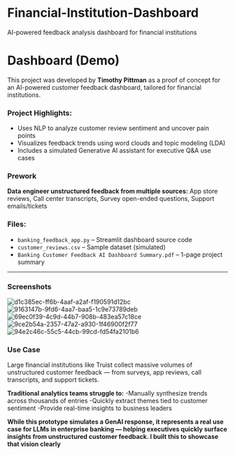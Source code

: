 # Financial-Institution-Dashboard
AI-powered feedback analysis dashboard for financial institutions 

#  Dashboard (Demo)

This project was developed by **Timothy Pittman** as a proof of concept for an AI-powered customer feedback dashboard, tailored for financial institutions.

### Project Highlights:
- Uses NLP to analyze customer review sentiment and uncover pain points
- Visualizes feedback trends using word clouds and topic modeling (LDA)
- Includes a simulated Generative AI assistant for executive Q&A use cases
### Prework 
**Data engineer unstructured feedback from multiple sources:**
App store reviews, Call center transcripts, Survey open-ended questions, Support emails/tickets

### Files:
- `banking_feedback_app.py` – Streamlit dashboard source code
- `customer_reviews.csv` – Sample dataset (simulated)
- `Banking Customer Feedback AI Dashboard Summary.pdf` – 1-page project summary

---
### Screenshots 
![d1c385ec-ff6b-4aaf-a2af-f190591d12bc](https://github.com/user-attachments/assets/b11a44b8-d0cb-4549-a7f1-c429d43ad1f5)
![9163147b-9fd6-4aa7-baa5-1c9e73789deb](https://github.com/user-attachments/assets/b6a9c122-2c62-4072-9f05-068bef8e188e)
![69ec0f39-4c9d-44b7-908b-483ea57c18ce](https://github.com/user-attachments/assets/81089397-cdfa-4949-851a-88cc7e94eb9c)
![9ce2b54a-2357-47a2-a930-1f46900f2f77](https://github.com/user-attachments/assets/89f0a153-acf6-4d74-be43-8642501a1f6e)
![94e2c46c-55c5-44cb-99cd-fd54fa2101b6](https://github.com/user-attachments/assets/e0c8aacf-61c6-47c8-89e9-4cca92ee2295)

### Use Case
Large financial institutions like Truist collect massive volumes of unstructured customer feedback — from surveys, app reviews, call transcripts, and support tickets.

**Traditional analytics teams struggle to:**
-Manually synthesize trends across thousands of entries
-Quickly extract themes tied to customer sentiment
-Provide real-time insights to business leaders

**While this prototype simulates a GenAI response, it represents a real use case for LLMs in enterprise banking — helping executives quickly surface insights from unstructured customer feedback. I built this to showcase that vision clearly**
